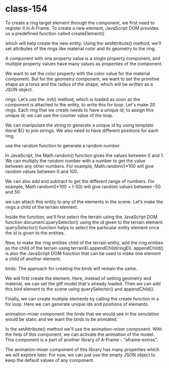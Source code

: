 # class-154

To create a ring target element through the component, we first need to register it in A-Frame. To create a new element, JavaScript DOM provides us a predefined function called createElement()

which will help create the new entity. Using the setAttribute() method, we'll set attributes of the rings like material color and its geometry to the ring.

A component with one property value is a single property component, and multiple property values have many values as properties of the component.

We want to set the color property with the color value for the material component. But for the geometry component, we want to set the primitive shape as a torus and the radius of the shape, which will be written as a JSON object.

rings:
Let’s use the .init() method, which is loaded as soon as the component is attached to the entity, to write this for loop. Let's make 20 rings. Each ring that we create needs to have a unique id; to assign this unique id; we can use the counter value of the loop.

We can manipulate the string to generate a unique id by using template literal ${} to join strings. We also need to have different positions for each ring.

use the random function to generate a random number.

In JavaScript, the Math.random() function gives the values between 0 and 1. We can multiply the random number with a number to get the value between any other numbers. For example, Math.random()*100 will give random values between 0 and 100.

We can also add and subtract to get the different range of numbers. For example, Math.random()*100 + (-50) will give random values between -50 and 50.

we can attach this entity to any of the elements in the scene. Let’s make the rings a child of the terrain element.

Inside the function, we'll first select the terrain using the JavaScript DOM function document.querySelector() using the id given to the terrain element. querySelector() function helps to select the particular entity element once the id is given to the entities.

Now, to make the ring entities child of the terrain entity, add the ring entities as the child of the terrain using terrainEl.appendChild(ringEl). appendChild() is also the JavaScript DOM function that can be used to make one element a child of another element.

birds:
The approach for creating the birds will remain the same.

We will first create the element. Here, instead of setting geometry and material, we can set the gltf model that's already loaded. Then we can add this bird element to the scene using querySelector() and appendChild().

Finally, we can create multiple elements by calling the create function in a for loop. Here we can generate unique ids and positions of elements.

animation-mixer component:
the birds that we would see in the simulation would be static and we want the birds to be animated.

In the setAttribute() method we'll use the animation-mixer component. With the help of this component, we can activate the animation of the model. This component is a part of another library of A-Frame - “aframe-extras”.

The animation-mixer component of this library has many properties which we will explore later. For now, we can just use the empty JSON object to keep the default values of any component.



